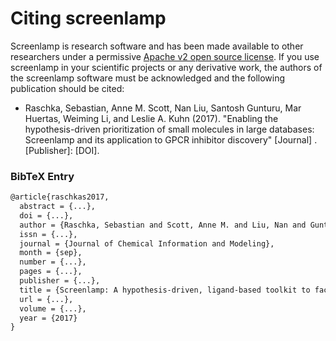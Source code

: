 # Citing screenlamp

Screenlamp is research software and has been made available to other researchers under a permissive [Apache v2 open source license](license). If you use screenlamp in your scientific projects or any derivative work, the authors of the screenlamp software must be acknowledged and the following publication should be cited:

- Raschka, Sebastian, Anne M. Scott, Nan Liu, Santosh Gunturu, Mar Huertas, Weiming Li, and Leslie A. Kuhn (2017). "Enabling the hypothesis-driven prioritization of small molecules in large databases: Screenlamp and its application to GPCR inhibitor discovery" [Journal] . [Publisher]: [DOI].


### BibTeX Entry

```tex
@article{raschkas2017,
  abstract = {...},
  doi = {...},
  author = {Raschka, Sebastian and Scott, Anne M. and Liu, Nan and Gunturu, Santosh and Huertas, Mar and Li, Weiming andKuhn, Leslie A.},
  issn = {...},
  journal = {Journal of Chemical Information and Modeling},
  month = {sep},
  number = {...},
  pages = {...},
  publisher = {...},
  title = {Screenlamp: A hypothesis-driven, ligand-based toolkit to facilitate large-scale screening applied to discover potent GPCR inhibitors},
  url = {...},
  volume = {...},
  year = {2017}
}
```

